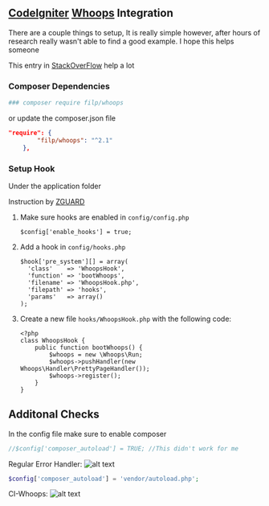 ## [CodeIgniter](https://codeigniter.com/) [Whoops](http://filp.github.io/whoops/) Integration

There are a couple things to setup, It is really simple however, after hours of research really wasn't able to find a good example. I hope this helps someone 

This entry in [StackOverFlow](https://stackoverflow.com/a/48360425) help a lot

### Composer Dependencies
```bash
### composer require filp/whoops
```
or update the composer.json file 
```json
"require": {
		"filp/whoops": "^2.1"
	},
```

### Setup Hook

 Under the application folder 

Instruction by [ZGUARD](https://stackoverflow.com/users/9238132/zguard)
 1. Make sure hooks are enabled in `config/config.php`
        
        $config['enable_hooks'] = true;

 2. Add a hook in `config/hooks.php`

        $hook['pre_system'][] = array(
          'class'    => 'WhoopsHook',
          'function' => 'bootWhoops',
          'filename' => 'WhoopsHook.php',
          'filepath' => 'hooks',
          'params'   => array()
        );

 3. Create a new file `hooks/WhoopsHook.php` with the following code:

        <?php
        class WhoopsHook {
            public function bootWhoops() {
                $whoops = new \Whoops\Run;
                $whoops->pushHandler(new Whoops\Handler\PrettyPageHandler());
                $whoops->register();
            }
        }

## Additonal Checks

In the config file make sure to enable composer 
```php
//$config['composer_autoload'] = TRUE; //This didn't work for me
```
Regular Error Handler: 
![alt text][error]

[error]: https://raw.githubusercontent.com/dbpiano/CodeIgniter-Whoops/master/regularError.png

```php
$config['composer_autoload'] = 'vendor/autoload.php';
```
CI-Whoops:
![alt text][logo]

[logo]: https://raw.githubusercontent.com/dbpiano/CodeIgniter-Whoops/master/whoops.png "Whoops"

